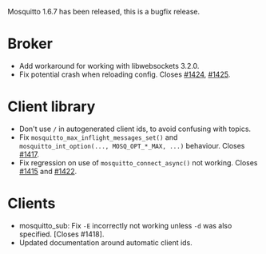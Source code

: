 <!--
.. title: Version 1.6.7 released.
.. slug: version-1-6-7-released
.. date: 2019-09-25 11:27:19 UTC+01:00
.. tags: Releases
.. category:
.. link:
.. description:
.. type: text
-->

Mosquitto 1.6.7 has been released, this is a bugfix release.

# Broker

- Add workaround for working with libwebsockets 3.2.0.
- Fix potential crash when reloading config. Closes [#1424], [#1425].

# Client library

- Don't use `/` in autogenerated client ids, to avoid confusing with topics.
- Fix `mosquitto_max_inflight_messages_set()` and `mosquitto_int_option(...,
  MOSQ_OPT_*_MAX, ...)` behaviour. Closes [#1417].
- Fix regression on use of `mosquitto_connect_async()` not working.
  Closes [#1415] and [#1422].

# Clients

- mosquitto_sub: Fix `-E` incorrectly not working unless `-d` was also
  specified. [Closes #1418].
- Updated documentation around automatic client ids.

[#1415]: https://github.com/eclipse/mosquitto/issues/1415

[#1417]: https://github.com/eclipse/mosquitto/issues/1417

[#1418]: https://github.com/eclipse/mosquitto/issues/1418

[#1422]: https://github.com/eclipse/mosquitto/issues/1422

[#1424]: https://github.com/eclipse/mosquitto/issues/1424

[#1425]: https://github.com/eclipse/mosquitto/issues/1425
